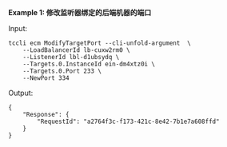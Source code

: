 **Example 1: 修改监听器绑定的后端机器的端口**



Input: 

```
tccli ecm ModifyTargetPort --cli-unfold-argument  \
    --LoadBalancerId lb-cuxw2rm0 \
    --ListenerId lbl-d1ubsydq \
    --Targets.0.InstanceId ein-dm4xtz0i \
    --Targets.0.Port 233 \
    --NewPort 334
```

Output: 
```
{
    "Response": {
        "RequestId": "a2764f3c-f173-421c-8e42-7b1e7a608ffd"
    }
}
```

